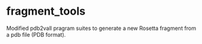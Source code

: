 # fragment_tools
Modified pdb2vall pragram suites to generate a new Rosetta fragment from a pdb file (PDB format).
